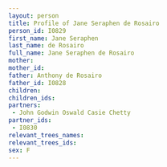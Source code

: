 ```yaml
---
layout: person
title: Profile of Jane Seraphen de Rosairo
person_id: I0829
first_name: Jane Seraphen
last_name: de Rosairo
full_name: Jane Seraphen de Rosairo
mother: 
mother_id: 
father: Anthony de Rosairo
father_id: I0828
children:
children_ids:
partners:
 - John Godwin Oswald Casie Chetty
partner_ids:
 - I0830
relevant_trees_names:
relevant_trees_ids:
sex: F
---
```


